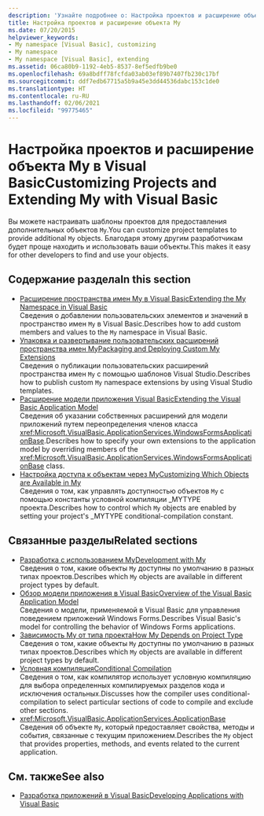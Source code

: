 ```yaml
---
description: 'Узнайте подробнее о: Настройка проектов и расширение объекта My в Visual Basic'
title: Настройка проектов и расширение объекта My
ms.date: 07/20/2015
helpviewer_keywords:
- My namespace [Visual Basic], customizing
- My namespace
- My namespace [Visual Basic], extending
ms.assetid: 06ca80b9-1192-4eb5-8537-8ef5edfb9be0
ms.openlocfilehash: 69a8bdff78fcfda03ab03ef89b7407fb230c17bf
ms.sourcegitcommit: ddf7edb67715a5b9a45e3dd44536dabc153c1de0
ms.translationtype: HT
ms.contentlocale: ru-RU
ms.lasthandoff: 02/06/2021
ms.locfileid: "99775465"
---
```

# <a name="customizing-projects-and-extending-my-with-visual-basic"></a><span data-ttu-id="acbb5-103">Настройка проектов и расширение объекта My в Visual Basic</span><span class="sxs-lookup"><span data-stu-id="acbb5-103">Customizing Projects and Extending My with Visual Basic</span></span>

<span data-ttu-id="acbb5-104">Вы можете настраивать шаблоны проектов для предоставления дополнительных объектов `My`.</span><span class="sxs-lookup"><span data-stu-id="acbb5-104">You can customize project templates to provide additional `My` objects.</span></span> <span data-ttu-id="acbb5-105">Благодаря этому другим разработчикам будет проще находить и использовать ваши объекты.</span><span class="sxs-lookup"><span data-stu-id="acbb5-105">This makes it easy for other developers to find and use your objects.</span></span>

## <a name="in-this-section"></a><span data-ttu-id="acbb5-106">Содержание раздела</span><span class="sxs-lookup"><span data-stu-id="acbb5-106">In this section</span></span>

- [<span data-ttu-id="acbb5-107">Расширение пространства имен My в Visual Basic</span><span class="sxs-lookup"><span data-stu-id="acbb5-107">Extending the My Namespace in Visual Basic</span></span>](extending-the-my-namespace.md)  
 <span data-ttu-id="acbb5-108">Сведения о добавлении пользовательских элементов и значений в пространство имен `My` в Visual Basic.</span><span class="sxs-lookup"><span data-stu-id="acbb5-108">Describes how to add custom members and values to the `My` namespace in Visual Basic.</span></span>
- [<span data-ttu-id="acbb5-109">Упаковка и развертывание пользовательских расширений пространства имен My</span><span class="sxs-lookup"><span data-stu-id="acbb5-109">Packaging and Deploying Custom My Extensions</span></span>](packaging-and-deploying-custom-my-extensions.md)  
 <span data-ttu-id="acbb5-110">Сведения о публикации пользовательских расширений пространства имен `My` с помощью шаблонов Visual Studio.</span><span class="sxs-lookup"><span data-stu-id="acbb5-110">Describes how to publish custom `My` namespace extensions by using Visual Studio templates.</span></span>
- [<span data-ttu-id="acbb5-111">Расширение модели приложения Visual Basic</span><span class="sxs-lookup"><span data-stu-id="acbb5-111">Extending the Visual Basic Application Model</span></span>](extending-the-visual-basic-application-model.md)  
 <span data-ttu-id="acbb5-112">Сведения об указании собственных расширений для модели приложений путем переопределения членов класса <xref:Microsoft.VisualBasic.ApplicationServices.WindowsFormsApplicationBase>.</span><span class="sxs-lookup"><span data-stu-id="acbb5-112">Describes how to specify your own extensions to the application model by overriding members of the <xref:Microsoft.VisualBasic.ApplicationServices.WindowsFormsApplicationBase> class.</span></span>
- [<span data-ttu-id="acbb5-113">Настройка доступа к объектам через My</span><span class="sxs-lookup"><span data-stu-id="acbb5-113">Customizing Which Objects are Available in My</span></span>](customizing-which-objects-are-available-in-my.md)  
 <span data-ttu-id="acbb5-114">Сведения о том, как управлять доступностью объектов `My` с помощью константы условной компиляции \_MYTYPE проекта.</span><span class="sxs-lookup"><span data-stu-id="acbb5-114">Describes how to control which `My` objects are enabled by setting your project's \_MYTYPE conditional-compilation constant.</span></span>

## <a name="related-sections"></a><span data-ttu-id="acbb5-115">Связанные разделы</span><span class="sxs-lookup"><span data-stu-id="acbb5-115">Related sections</span></span>

- [<span data-ttu-id="acbb5-116">Разработка с использованием My</span><span class="sxs-lookup"><span data-stu-id="acbb5-116">Development with My</span></span>](../development-with-my/index.md)  
 <span data-ttu-id="acbb5-117">Сведения о том, какие объекты `My` доступны по умолчанию в разных типах проектов.</span><span class="sxs-lookup"><span data-stu-id="acbb5-117">Describes which `My` objects are available in different project types by default.</span></span>
- [<span data-ttu-id="acbb5-118">Обзор модели приложения в Visual Basic</span><span class="sxs-lookup"><span data-stu-id="acbb5-118">Overview of the Visual Basic Application Model</span></span>](../development-with-my/overview-of-the-visual-basic-application-model.md)  
 <span data-ttu-id="acbb5-119">Сведения о модели, применяемой в Visual Basic для управления поведением приложений Windows Forms.</span><span class="sxs-lookup"><span data-stu-id="acbb5-119">Describes Visual Basic's model for controlling the behavior of Windows Forms applications.</span></span>
- [<span data-ttu-id="acbb5-120">Зависимость My от типа проекта</span><span class="sxs-lookup"><span data-stu-id="acbb5-120">How My Depends on Project Type</span></span>](../development-with-my/how-my-depends-on-project-type.md)  
 <span data-ttu-id="acbb5-121">Сведения о том, какие объекты `My` доступны по умолчанию в разных типах проектов.</span><span class="sxs-lookup"><span data-stu-id="acbb5-121">Describes which `My` objects are available in different project types by default.</span></span>
- [<span data-ttu-id="acbb5-122">Условная компиляция</span><span class="sxs-lookup"><span data-stu-id="acbb5-122">Conditional Compilation</span></span>](../../programming-guide/program-structure/conditional-compilation.md)  
 <span data-ttu-id="acbb5-123">Сведения о том, как компилятор использует условную компиляцию для выбора определенных компилируемых разделов кода и исключения остальных.</span><span class="sxs-lookup"><span data-stu-id="acbb5-123">Discusses how the compiler uses conditional-compilation to select particular sections of code to compile and exclude other sections.</span></span>
- <xref:Microsoft.VisualBasic.ApplicationServices.ApplicationBase>  
 <span data-ttu-id="acbb5-124">Сведения об объекте `My`, который предоставляет свойства, методы и события, связанные с текущим приложением.</span><span class="sxs-lookup"><span data-stu-id="acbb5-124">Describes the `My` object that provides properties, methods, and events related to the current application.</span></span>

## <a name="see-also"></a><span data-ttu-id="acbb5-125">См. также</span><span class="sxs-lookup"><span data-stu-id="acbb5-125">See also</span></span>

- [<span data-ttu-id="acbb5-126">Разработка приложений в Visual Basic</span><span class="sxs-lookup"><span data-stu-id="acbb5-126">Developing Applications with Visual Basic</span></span>](../index.md)
